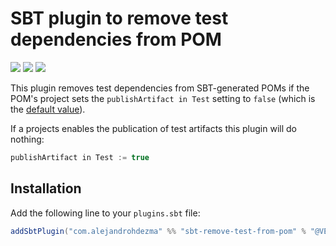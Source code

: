 # SBT plugin to remove test dependencies from POM 

[![][github-action-badge]][github-action] [![][maven-badge]][maven] [![][steward-badge]][steward] 

This plugin removes test dependencies from SBT-generated POMs if the POM's project sets the `publishArtifact in Test` setting to `false` (which is the [default value](https://github.com/sbt/sbt/blob/0b12862caf63d1c23449391be6329d947b474157/main/src/main/scala/sbt/Defaults.scala#L2173)).

If a projects enables the publication of test artifacts this plugin will do nothing:

```sbt
publishArtifact in Test := true
```

## Installation

Add the following line to your `plugins.sbt` file:

```sbt
addSbtPlugin("com.alejandrohdezma" %% "sbt-remove-test-from-pom" % "@VERSION@")
```

[github-action]: https://github.com/alejandrohdezma/sbt-remove-test-from-pom/actions
[github-action-badge]: https://img.shields.io/endpoint.svg?url=https%3A%2F%2Factions-badge.atrox.dev%2Falejandrohdezma%2Fsbt-remove-test-from-pom%2Fbadge%3Fref%3Dmaster&style=flat

[maven]: https://search.maven.org/search?q=g:%20com.alejandrohdezma%20AND%20a:sbt-remove-test-from-pom
[maven-badge]: https://maven-badges.herokuapp.com/maven-central/com.alejandrohdezma/sbt-remove-test-from-pom/badge.svg?kill_cache=1

[steward]: https://scala-steward.org
[steward-badge]: https://img.shields.io/badge/Scala_Steward-helping-brightgreen.svg?style=flat&logo=data:image/png;base64,iVBORw0KGgoAAAANSUhEUgAAAA4AAAAQCAMAAAARSr4IAAAAVFBMVEUAAACHjojlOy5NWlrKzcYRKjGFjIbp293YycuLa3pYY2LSqql4f3pCUFTgSjNodYRmcXUsPD/NTTbjRS+2jomhgnzNc223cGvZS0HaSD0XLjbaSjElhIr+AAAAAXRSTlMAQObYZgAAAHlJREFUCNdNyosOwyAIhWHAQS1Vt7a77/3fcxxdmv0xwmckutAR1nkm4ggbyEcg/wWmlGLDAA3oL50xi6fk5ffZ3E2E3QfZDCcCN2YtbEWZt+Drc6u6rlqv7Uk0LdKqqr5rk2UCRXOk0vmQKGfc94nOJyQjouF9H/wCc9gECEYfONoAAAAASUVORK5CYII=
